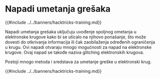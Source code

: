 # Napadi umetanja grešaka

{{#include ../../banners/hacktricks-training.md}}

Napadi umetanja grešaka uključuju uvođenje spoljnog ometanja u elektronske krugove kako bi se uticalo na njihovo ponašanje, što može dovesti do otkrivanja informacija ili čak zaobilaženja određenih ograničenja u krugu. Ovi napadi otvaraju mnogo mogućnosti za napad na elektronske krugove. Ovaj napad se takođe naziva glitching elektronskih krugova.

Postoji mnogo metoda i sredstava za umetanje greške u elektronski krug.

{{#include ../../banners/hacktricks-training.md}}
